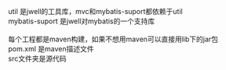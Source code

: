 util 是jwell的工具库，mvc和mybatis-suport都依赖于util<br >
mybatis-suport 是jwell对mybatis的一个支持库<br >
<br >
每个工程都是maven构建，如果不想用maven可以直接用lib下的jar包<br >
pom.xml 是maven描述文件<br >
src文件夹是源代码<br >
